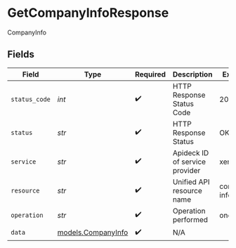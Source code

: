 # GetCompanyInfoResponse

CompanyInfo


## Fields

| Field                                          | Type                                           | Required                                       | Description                                    | Example                                        |
| ---------------------------------------------- | ---------------------------------------------- | ---------------------------------------------- | ---------------------------------------------- | ---------------------------------------------- |
| `status_code`                                  | *int*                                          | :heavy_check_mark:                             | HTTP Response Status Code                      | 200                                            |
| `status`                                       | *str*                                          | :heavy_check_mark:                             | HTTP Response Status                           | OK                                             |
| `service`                                      | *str*                                          | :heavy_check_mark:                             | Apideck ID of service provider                 | xero                                           |
| `resource`                                     | *str*                                          | :heavy_check_mark:                             | Unified API resource name                      | company-info                                   |
| `operation`                                    | *str*                                          | :heavy_check_mark:                             | Operation performed                            | one                                            |
| `data`                                         | [models.CompanyInfo](../models/companyinfo.md) | :heavy_check_mark:                             | N/A                                            |                                                |